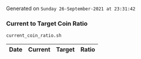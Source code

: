 Generated on `Sunday 26-September-2021 at 23:31:42`

### Current to Target Coin Ratio
`current_coin_ratio.sh`

Date|Current|Target|Ratio
---|---|---|---
